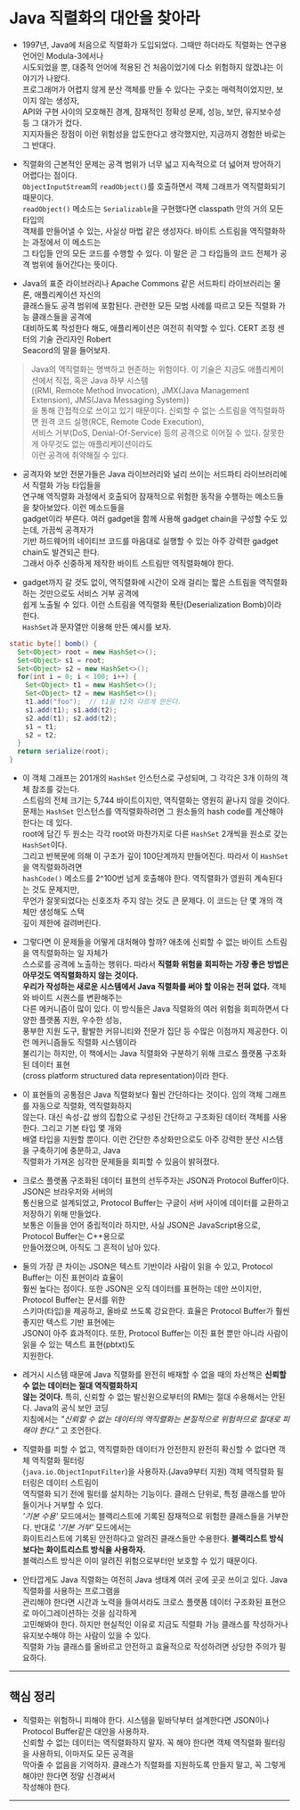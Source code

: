 # Java 직렬화의 대안을 찾아라

- 1997년, Java에 처음으로 직렬화가 도입되었다. 그때만 하더라도 직렬화는 연구용 언어인 Modula-3에서나  
  시도되었을 뿐, 대중적 언어에 적용된 건 처음이었기에 다소 위험하지 않겠냐는 이야기가 나왔다.  
  프로그래머가 어렵지 않게 분산 객체를 만들 수 있다는 구호는 매력적이었지만, 보이지 않는 생성자,  
  API와 구현 사이의 모호해진 경계, 잠재적인 정확성 문제, 성능, 보안, 유지보수성 등 그 대가가 컸다.  
  지지자들은 장점이 이런 위험성을 압도한다고 생각했지만, 지금까지 경험한 바로는 그 반대다.

- 직렬화의 근본적인 문제는 공격 범위가 너무 넓고 지속적으로 더 넓어져 방어하기 어렵다는 점이다.  
  `ObjectInputStream`의 `readObject()`를 호출하면서 객체 그래프가 역직렬화되기 때문이다.  
  `readObject()` 메소드는 `Serializable`을 구현했다면 classpath 안의 거의 모든 타입의  
  객체를 만들어낼 수 있는, 사실상 마법 같은 생성자다. 바이트 스트림을 역직렬화하는 과정에서 이 메소드는  
  그 타입들 안의 모든 코드를 수행할 수 있다. 이 말은 곧 그 타입들의 코드 전체가 공격 범위에 들어간다는 뜻이다.

- Java의 표준 라이브러리나 Apache Commons 같은 서드파티 라이브러리는 물론, 애플리케이션 자신의  
  클래스들도 공격 범위에 포함된다. 관련한 모든 모범 사례를 따르고 모든 직렬화 가능 클래스들을 공격에  
  대비하도록 작성한다 해도, 애플리케이션은 여전히 취약할 수 있다. CERT 조정 센터의 기술 관리자인 Robert  
  Seacord의 말을 들어보자.

> Java의 역직렬화는 명백하고 현존하는 위험이다. 이 기술은 지금도 애플리케이션에서 직접, 혹은 Java 하부 시스템  
> ((RMI, Remote Method Invocation), JMX(Java Management Extension), JMS(Java Messaging System))  
> 을 통해 간접적으로 쓰이고 있기 때문이다. 신뢰할 수 없는 스트림을 역직렬화하면 원격 코드 실행(RCE, Remote Code Execution),  
> 서비스 거부(DoS, Denial-Of-Service) 등의 공격으로 이어질 수 있다. 잘못한 게 아무것도 없는 애플리케이션이라도  
> 이런 공격에 취약해질 수 있다.

- 공격자와 보안 전문가들은 Java 라이브러리와 널리 쓰이는 서드파티 라이브러리에서 직렬화 가능 타입들을  
  연구해 역직렬화 과정에서 호출되어 잠재적으로 위험한 동작을 수행하는 메소드들을 찾아보았다. 이런 메소드들을  
  gadget이라 부른다. 여러 gadget을 함께 사용해 gadget chain을 구성할 수도 있는데, 가끔씩 공격자가  
  기반 하드웨어의 네이티브 코드를 마음대로 실행할 수 있는 아주 강력한 gadget chain도 발견되곤 한다.  
  그래서 아주 신중하게 제작한 바이트 스트림만 역직렬화해야 한다.

- gadget까지 갈 것도 없이, 역직렬화에 시간이 오래 걸리는 짧은 스트림을 역직렬화하는 것만으로도 서비스 거부 공격에  
  쉽게 노출될 수 있다. 이런 스트림을 역직렬화 폭탄(Deserialization Bomb)이라 한다.  
  `HashSet`과 문자열만 이용해 만든 예시를 보자.

```java
static byte[] bomb() {
  Set<Object> root = new HashSet<>();
  Set<Object> s1 = root;
  Set<Object> s2 = new HashSet<>();
  for(int i = 0; i < 100; i++) {
    Set<Object> t1 = new HashSet<>();
    Set<Object> t2 = new HashSet<>();
    t1.add("foo");  // t1을 t2와 다르게 만든다.
    s1.add(t1); s1.add(t2);
    s2.add(t1); s2.add(t2);
    s1 = t1;
    s2 = t2;
  }
  return serialize(root);
}
```

- 이 객체 그래프는 201개의 `HashSet` 인스턴스로 구성되며, 그 각각은 3개 이하의 객체 참조를 갖는다.  
  스트림의 전체 크기는 5,744 바이트이지만, 역직렬화는 영원히 끝나지 않을 것이다.  
  문제는 `HashSet` 인스턴스를 역직렬화하려면 그 원소들의 hash code를 계산해야 한다는 데 있다.  
  root에 담긴 두 원소는 각각 root와 마찬가지로 다른 `HashSet` 2개씩을 원소로 갖는 `HashSet`이다.  
  그리고 반복문에 의해 이 구조가 깊이 100단계까지 만들어진다. 따라서 이 `HashSet`을 역직렬화하려면  
  `hashCode()` 메소드를 2^100번 넘게 호출해야 한다. 역직렬화가 영원히 계속된다는 것도 문제지만,  
  무언가 잘못되었다는 신호조차 주지 않는 것도 큰 문제다. 이 코드는 단 몇 개의 객체만 생성해도 스택  
  깊이 제한에 걸려버린다.

- 그렇다면 이 문제들을 어떻게 대처해야 할까? 애초에 신뢰할 수 없는 바이트 스트림을 역직렬화하는 일 자체가  
  스스로를 공격에 노출하는 행위다. 따라서 **직렬화 위험을 회피하는 가장 좋은 방법은 아무것도 역직렬화하지 않는 것이다.**  
  **우리가 작성하는 새로운 시스템에서 Java 직렬화를 써야 할 이유는 전혀 없다.** 객체와 바이트 시퀀스를 변환해주는  
  다른 메커니즘이 많이 있다. 이 방식들은 Java 직렬화의 여러 위험을 회피하면서 다양한 플랫폼 지원, 우수한 성능,  
  풍부한 지원 도구, 활발한 커뮤니티와 전문가 집단 등 수많은 이점까지 제공한다. 이런 메커니즘들도 직렬화 시스템이라  
  불리기는 하지만, 이 책에서는 Java 직렬화와 구분하기 위해 크로스 플랫폼 구조화된 데이터 표현  
  (cross platform structured data representation)이라 한다.

- 이 표현들의 공통점은 Java 직렬화보다 훨씬 간단하다는 것이다. 임의 객체 그래프를 자동으로 직렬화, 역직렬화하지  
  않는다. 대신 속성-값 쌍의 집합으로 구성된 간단하고 구조화된 데이터 객체를 사용한다. 그리고 기본 타입 몇 개와  
  배열 타입을 지원할 뿐이다. 이런 간단한 추상화만으로도 아주 강력한 분산 시스템을 구축하기에 충분하고, Java  
  직렬화가 가져온 심각한 문제들을 회피할 수 있음이 밝혀졌다.

- 크로스 플랫폼 구조화된 데이터 표현의 선두주자는 JSON과 Protocol Buffer이다. JSON은 브라우저와 서버의  
  통신용으로 설계되었고, Protocol Buffer는 구글이 서버 사이에 데이터를 교환하고 저장하기 위해 만들었다.  
  보통은 이들을 언어 중립적이라 하지만, 사실 JSON은 JavaScript용으로, Protocol Buffer는 C++용으로  
  만들어졌으며, 아직도 그 흔적이 남아 있다.

- 둘의 가장 큰 차이는 JSON은 텍스트 기반이라 사람이 읽을 수 있고, Protocol Buffer는 이진 표현이라 효율이  
  훨씬 높다는 점이다. 또한 JSON은 오직 데이터를 표현하는 데만 쓰이지만, Protocol Buffer는 문서를 위한  
  스키마(타입)을 제공하고, 올바로 쓰도록 강요한다. 효율은 Protocol Buffer가 훨씬 좋지만 텍스트 기반 표현에는  
  JSON이 아주 효과적이다. 또한, Protocol Buffer는 이진 표현 뿐만 아니라 사람이 읽을 수 있는 텍스트 표현(pbtxt)도  
  지원한다.

- 레거시 시스템 때문에 Java 직렬화를 완전히 배재할 수 없을 때의 차선책은 **신뢰할 수 없는 데이터는 절대 역직렬화하지**  
  **않는 것이다.** 특히, 신뢰할 수 없는 발신원으로부터의 RMI는 절대 수용해서는 안된다. Java의 공식 보안 코딩  
  지침에서는 _"신뢰할 수 없는 데이터의 역직렬화는 본질적으로 위험하므로 절대로 피해야 한다."_ 고 조언한다.

- 직렬화를 피할 수 없고, 역직렬화한 데이터가 안전한지 완전히 확신할 수 없다면 객체 역직렬화 필터링  
  (`java.io.ObjectInputFilter`)을 사용하자.(Java9부터 지원) 객체 역직렬화 필터링은 데이터 스트림이  
  역직렬화 되기 전에 필터를 설치하는 기능이다. 클래스 단위로, 특정 클래스를 받아들이거나 거부할 수 있다.  
  _'기본 수용'_ 모드에서는 블랙리스트에 기록된 잠재적으로 위험한 클래스들을 거부한다. 반대로 _'기본 거부'_ 모드에서는  
  화이트리스트에 기록된 안전하다고 알려진 클래스들만 수용한다. **블랙리스트 방식보다는 화이트리스트 방식을 사용하자.**  
  블랙리스트 방식은 이미 알려진 위험으로부터만 보호할 수 있기 때문이다.

- 안타깝게도 Java 직렬화는 여전히 Java 생태계 여러 곳에 곳곳 쓰이고 있다. Java 직렬화를 사용하는 프로그램을  
  관리해야 한다면 시간과 노력을 들여서라도 크로스 플랫폼 데이터 구조화된 표현으로 마이그레이션하는 것을 심각하게  
  고민해봐야 한다. 하지만 현실적인 이유로 지금도 직렬화 가능 클래스를 작성하거나 유지보수해야 하는 사람이 있을 수 있다.  
  직렬화 가능 클래스를 올바르고 안전하고 효율적으로 작성하려면 상당한 주의가 필요하다.

---

## 핵심 정리

- 직렬화는 위험하니 피해야 한다. 시스템을 밑바닥부터 설계한다면 JSON이나 Protocol Buffer같은 대안을 사용하자.  
  신뢰할 수 없는 데이터는 역직렬화하지 말자. 꼭 해야 한다면 객체 역직렬화 필터링을 사용하되, 이마저도 모든 공격을  
  막아줄 수 없음을 기억하자. 클래스가 직렬화를 지원하도록 만들지 말고, 꼭 그렇게 해야만 한다면 정말 신경써서  
  작성해야 한다.

---
